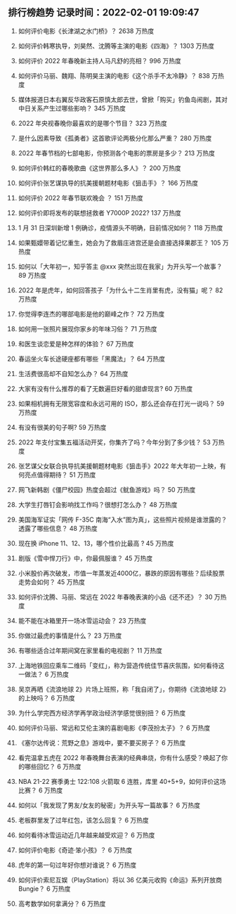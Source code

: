 
## 排行榜趋势 记录时间：2022-02-01 19:09:47
  
  1. 如何评价电影《长津湖之水门桥》？ 2638 万热度
    
  2. 如何评价韩寒执导，刘昊然、沈腾等主演的电影《四海》？ 1303 万热度
    
  3. 如何评价 2022 年春晚新主持人马凡舒的亮相？ 996 万热度
    
  4. 如何评价马丽、魏翔、陈明昊主演的电影《这个杀手不太冷静》？ 838 万热度
    
  5. 媒体报道日本右翼反华政客石原慎太郎去世，曾掀「购买」钓鱼岛闹剧，其对中日关系产生过哪些影响？ 345 万热度
    
  6. 2022 年央视春晚你最喜欢的是哪个节目？ 323 万热度
    
  7. 是什么因素导致《孤勇者》这首歌评论两极分化那么严重？ 280 万热度
    
  8. 2022 年春节档的七部电影，你预测各个电影的票房是多少？ 213 万热度
    
  9. 如何评价韩红的春晚歌曲《这世界那么多人》？ 200 万热度
    
  10. 如何评价张艺谋执导的抗美援朝题材电影《狙击手》？ 166 万热度
    
  11. 如何评价 2022 年春节联欢晚会 ？ 151 万热度
    
  12. 如何评价即将发布的联想拯救者 Y7000P 2022? 137 万热度
    
  13. 1 月 31 日深圳新增 1 例确诊，疫情源头不明确，目前情况如何？ 118 万热度
    
  14. 如果甄嬛带着记忆重生，她会为了救眉庄进宫还是会直接选择果郡王？ 105 万热度
    
  15. 如何以「大年初一，知乎答主 @xxx 突然出现在我家」为开头写一个故事？ 89 万热度
    
  16. 2022 年是虎年，如何回答孩子「为什么十二生肖里有虎，没有猫」呢？ 82 万热度
    
  17. 你觉得李连杰的哪部电影是他的巅峰之作？ 72 万热度
    
  18. 如何用一张照片展现你家乡的年味习俗？ 71 万热度
    
  19. 和医生谈恋爱是种怎样的体验？ 67 万热度
    
  20. 春运坐火车长途硬座都有哪些「黑魔法」？ 64 万热度
    
  21. 生活费很高却不自知怎么办？ 64 万热度
    
  22. 大家有没有什么推荐的看了无数遍巨好看的甜虐现言? 60 万热度
    
  23. 如果相机拥有无限宽容度和永远可用的 ISO，那么还会存在打光一说吗？ 59 万热度
    
  24. 有没有很美的句子啊? 59 万热度
    
  25. 2022 年支付宝集五福活动开奖，你集齐了吗？今年分到了多少钱？ 53 万热度
    
  26. 张艺谋父女联合执导抗美援朝题材电影《狙击手》2022 年大年初一上映，有何亮点值得期待？ 51 万热度
    
  27. 网飞新韩剧《僵尸校园》热度会超过《鱿鱼游戏》吗？ 50 万热度
    
  28. 大学生打唇钉会影响找工作吗？很想打怎么办？ 48 万热度
    
  29. 美国海军证实「网传 F-35C 南海“入水”图为真」，这些照片视频是谁泄露的？透露了哪些信息？ 48 万热度
    
  30. 现在换 iPhone 11、12、13，哪个性价比最高  ? 45 万热度
    
  31. 剧版《雪中悍刀行》中，你最佩服谁？ 45 万热度
    
  32. 小米股价再次破发，市值一年蒸发近4000亿，暴跌的原因有哪些？后续股票走势会如何？ 45 万热度
    
  33. 如何评价沈腾、马丽、常远在 2022 年春晚表演的小品《还不还》？ 30 万热度
    
  34. 能不能在冰箱里开一场冰雪运动会？ 23 万热度
    
  35. 你做过最虎的事情是什么？ 23 万热度
    
  36. 有哪些适合过年期间窝在家里看的电视剧？ 11 万热度
    
  37. 上海地铁回应乘车二维码「变红」，称为营造传统佳节喜庆氛围，如何看待这一做法？ 6 万热度
    
  38. 吴京再晒《流浪地球 2》片场上班照，称「我自闭了」，你期待《流浪地球 2》的上映吗？ 6 万热度
    
  39. 为什么学完西方经济学再学政治经济学感觉很别扭？ 6 万热度
    
  40. 如何评价马丽、常远和艾伦主演的喜剧电影《李茂扮太子》？ 6 万热度
    
  41. 《塞尔达传说：荒野之息》游戏中，要不要买房子？ 6 万热度
    
  42. 看完温拿五虎在 2022 年春晚舞台表演的经典串烧，你有什么感受？唤起了你的哪些回忆？ 6 万热度
    
  43. NBA 21-22 赛季勇士 122:108 火箭取 6 连胜，库里 40+5+9，如何评价这场比赛？ 6 万热度
    
  44. 如何以「我发现了男友/女友的秘密」为开头写一篇故事？ 6 万热度
    
  45. 老板群里发了过年红包，该怎么回复？ 6 万热度
    
  46. 如何看待冰雪运动近几年越来越受欢迎？ 6 万热度
    
  47. 如何评价电影《奇迹·笨小孩》？ 6 万热度
    
  48. 虎年的第一句过年好你想对谁说？ 6 万热度
    
  49. 如何评价索尼互娱（PlayStation）将以 36 亿美元收购《命运》系列开放商 Bungie？ 6 万热度
    
  50. 高考数学如何拿满分？ 6 万热度
    